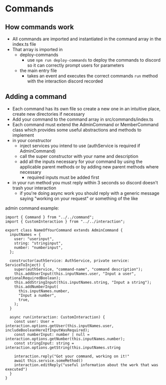 # Commands
## How commands work

* All commands are imported and instantiated in the command array in the index.ts file
* That array is imported in 
  * deploy-commands
    * use `npm run deploy-commands` to deploy the commands to discord so it can correctly prompt users for parameters
  * the main entry file
    * takes an event and executes the correct commands `run` method with the interaction discord recorded

## Adding a command

* Each command has its own file so create a new one in an intuitive place, create new directories if necessary
* Add your command to the command array in src/commands/index.ts
* Each command must extend the AdminCommand or MemberCommand class which provides some useful abstractions and methods to implement
* in your constructor
  * inject services you intend to use (authService is required if AdminCommand)
  * call the super constructor with your name and description
  * add all the inputs necessary for your command by using the applicable parent methods or by adding new parent methods where necessary
    * required inputs must be added first
* in your run method you must reply within 3 seconds so discord doesn't trash your interaction
  * if you're doing async work you should reply with a generic message saying "working on your request" or something of the like

admin command example: 
```
import { Command } from "../../command";
import { CustomInteraction } from "../../interaction";

export class NameOfYourCommand extends AdminCommand {
  inputNames = {
    user: "userinput",
    string: "stringinput",
    number: "numberinput",
  };

  constructor(authService: AuthService, private service: ServiceToInject) {
    super(authService, "command-name", "command description");
    this.addUserInput(this.inputNames.user, "Input a user", optionalRequiredBoolean);
    this.addStringInput(this.inputNames.string, "Input a string");
    this.addNumberInput(
      this.inputNames.number,
      "Input a number",
      true,
    );
  }

  async run(interaction: CustomInteraction) {
    const user: User = interaction.options.getUser(this.inputNames.user, includeBooleanHereIfInputWasRequired);
    const numberInput: number | null = interaction.options.getNumber(this.inputNames.number);
    const stringInput: string = interaction.options.getString(this.inputNames.string
    
    interaction.reply("Got your command, working on it!"
    await this.service.someMethod()
    interaction.editReply("useful information about the work that was executed")
  }
}

```
